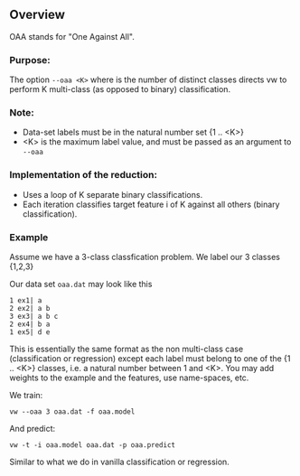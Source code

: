 ## Overview
OAA stands for "One Against All".

### Purpose:
The option `--oaa <K>` where <K> is the number of distinct classes
directs vw to perform K multi-class (as opposed to binary) classification.

### Note:
* Data-set labels must be in the natural number set {1 .. \<K\>}
* \<K\> is the maximum label value, and must be passed as an argument to `--oaa` 
                                                                  
### Implementation of the reduction:                                     
* Uses a loop of K separate binary classifications.                
* Each iteration classifies target feature i of K against all others (binary classification).

### Example

Assume we have a 3-class classfication problem. We label our 3 classes {1,2,3}

Our data set `oaa.dat` may look like this

    1 ex1| a
    2 ex2| a b
    3 ex3| a b c
    2 ex4| b a
    1 ex5| d e

This is essentially the same format as the non multi-class case (classification or regression) except each label must belong to one of the {1 .. \<K\>} classes, i.e. a natural number between 1 and \<K\>. You may add weights to the example and the features, use name-spaces, etc.

We train:

    vw --oaa 3 oaa.dat -f oaa.model


And predict:

    vw -t -i oaa.model oaa.dat -p oaa.predict

Similar to what we do in vanilla classification or regression.